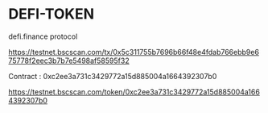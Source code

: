 # DEFI-TOKEN

defi.finance protocol


https://testnet.bscscan.com/tx/0x5c311755b7696b66f48e4fdab766ebb9e675778f2eec3b7b7e5498af58595f32

Contract : 0xc2ee3a731c3429772a15d885004a1664392307b0

https://testnet.bscscan.com/token/0xc2ee3a731c3429772a15d885004a1664392307b0

